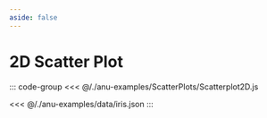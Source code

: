 ```yaml
---
aside: false
---
```

<script setup>
import { scatterplot2D } from '../anu-examples/ScatterPlots/Scatterplot2D.js'
//import singleView  from '../vue_components/singleView.vue'
</script>

# 2D Scatter Plot 

<singleView :scene="scatterplot2D" />

::: code-group
<<< @/./anu-examples/ScatterPlots/Scatterplot2D.js 

<<< @/./anu-examples/data/iris.json
:::